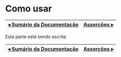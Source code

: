 # Como usar

[◂ Sumário da Documentação](indice.md) | [Asserções ▸](02-assercoes.md)
-- | --

Esta parte está sendo escrita

[◂ Sumário da Documentação](indice.md) | [Asserções ▸](02-assercoes.md)
-- | --
